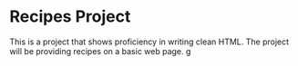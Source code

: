 # Recipes Project

This is a project that shows proficiency in writing clean HTML. The project will be providing recipes on a basic web page. g